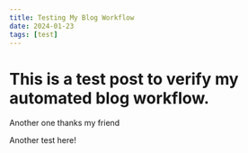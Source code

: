 ```yaml
---
title: Testing My Blog Workflow
date: 2024-01-23
tags: [test]
---
```


# This is a test post to verify my automated blog workflow.

Another one thanks my friend

Another test here!
